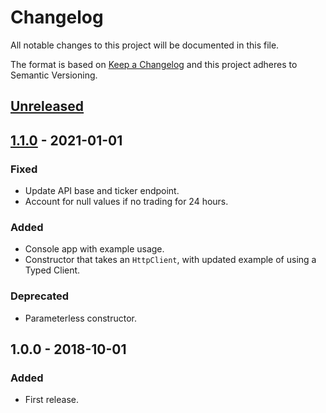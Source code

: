 # Changelog
All notable changes to this project will be documented in this file.

The format is based on [Keep a Changelog](http://keepachangelog.com/en/1.0.0/) and this project adheres to Semantic Versioning.

## [Unreleased]

## [1.1.0] - 2021-01-01
### Fixed
- Update API base and ticker endpoint.
- Account for null values if no trading for 24 hours.

### Added
- Console app with example usage.
- Constructor that takes an `HttpClient`, with updated example of using a Typed Client.

### Deprecated
- Parameterless constructor.

## 1.0.0 - 2018-10-01
### Added
- First release.

[Unreleased]: https://github.com/RobJohnston/Ndax.Api/compare/v1.1.0...HEAD
[1.1.0]: https://github.com/RobJohnston/Ndax.Api/compare/v1.0.0...v1.1.0
